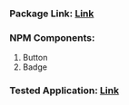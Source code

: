 ### Package Link: [Link](https://www.npmjs.com/package/apurv-package)
### NPM Components:

1. Button
2. Badge

### Tested Application: [Link](https://react-component-package-test.netlify.app/)
